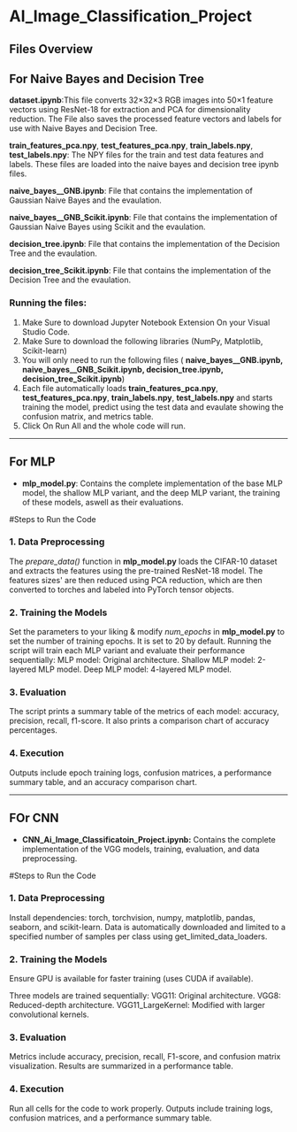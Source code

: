 # AI_Image_Classification_Project

## Files Overview

## For Naive Bayes and Decision Tree
**dataset.ipynb**:This file converts 32×32×3 RGB images into 50×1 feature vectors using ResNet-18 for extraction and PCA for dimensionality reduction. The File also saves the processed feature vectors and labels for use with Naive Bayes and Decision Tree.

**train_features_pca.npy**, **test_features_pca.npy**, **train_labels.npy**, **test_labels.npy**: The NPY files for the train and test data features and labels. These files are loaded into the naive bayes and decision tree ipynb files.


**naive_bayes__GNB.ipynb**: File that contains the implementation of Gaussian Naive Bayes and the evaulation. 

**naive_bayes__GNB_Scikit.ipynb**: File that contains the implementation of Gaussian Naive Bayes using Scikit and the evaulation. 

**decision_tree.ipynb**: File that contains the implementation of the Decision Tree and the evaulation. 

**decision_tree_Scikit.ipynb**: File that contains the implementation of the Decision Tree and the evaulation. 

### Running the files: 

1. Make Sure to download Jupyter Notebook Extension On your Visual Studio Code. 
2. Make Sure to download the following libraries (NumPy, Matplotlib, Scikit-learn)
3. You will only need to run the following files ( **naive_bayes__GNB.ipynb, naive_bayes__GNB_Scikit.ipynb, decision_tree.ipynb, decision_tree_Scikit.ipynb**)
4. Each file automatically loads **train_features_pca.npy**, **test_features_pca.npy**, **train_labels.npy**, **test_labels.npy** and starts training the model, predict using the test data and evaulate showing the confusion matrix, and metrics table.
5. Click On Run All and the whole code will run.

   
   

__________________________________________________________________________________________________________________________________________________________________________________________________
## For MLP
- **mlp_model.py**: Contains the complete implementation of the base MLP model, the shallow MLP variant, and the deep MLP variant, the training of these models, aswell as their evaluations. 

#Steps to Run the Code

### 1. Data Preprocessing
The *prepare_data()* function in **mlp_model.py** loads the CIFAR-10 dataset and extracts the features using the pre-trained ResNet-18 model.
The features sizes' are then reduced using PCA reduction, which are then converted to torches and labeled into PyTorch tensor objects.

### 2. Training the Models
Set the parameters to your liking & modify *num_epochs* in **mlp_model.py** to set the number of training epochs. It is set to 20 by default.
Running the script will train each MLP variant and evaluate their performance sequentially: 
MLP model: Original architecture.
Shallow MLP model: 2-layered MLP model.
Deep MLP model: 4-layered MLP model.

### 3. Evaluation
The script prints a summary table of the metrics of each model: accuracy, precision, recall, f1-score. It also prints a comparison chart of accuracy percentages.

### 4. Execution
Outputs include epoch training logs, confusion matrices, a performance summary table, and an accuracy comparison chart.

__________________________________________________________________________________________________________________________________________________________________________________________________
## FOr CNN
- **CNN_Ai_Image_Classificatoin_Project.ipynb:** Contains the complete implementation of the VGG models, training, evaluation, and data preprocessing.

#Steps to Run the Code

### 1. Data Preprocessing
Install dependencies: torch, torchvision, numpy, matplotlib, pandas, seaborn, and scikit-learn.
Data is automatically downloaded and limited to a specified number of samples per class using get_limited_data_loaders.

### 2. Training the Models
Ensure GPU is available for faster training (uses CUDA if available).

Three models are trained sequentially:
VGG11: Original architecture.
VGG8: Reduced-depth architecture.
VGG11_LargeKernel: Modified with larger convolutional kernels.

### 3. Evaluation
Metrics include accuracy, precision, recall, F1-score, and confusion matrix visualization.
Results are summarized in a performance table.

### 4. Execution
Run all cells for the code to work properly.
Outputs include training logs, confusion matrices, and a performance summary table.
